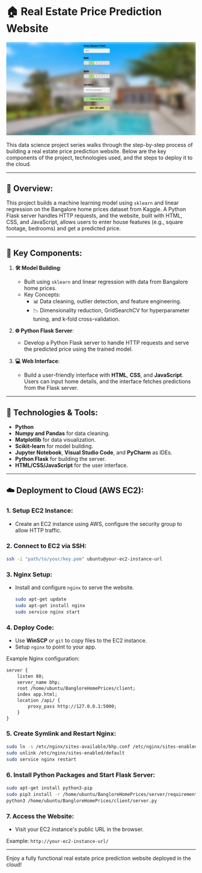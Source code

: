 # 🏠 Real Estate Price Prediction Website

![Project Screenshot](https://github.com/Ericazzzzzz/Real-Estate-Price-Prediction/blob/main/BHP_website.PNG)

This data science project series walks through the step-by-step process of building a real estate price prediction website. Below are the key components of the project, technologies used, and the steps to deploy it to the cloud.

---

## 🚀 Overview:
This project builds a machine learning model using `sklearn` and linear regression on the Bangalore home prices dataset from Kaggle. A Python Flask server handles HTTP requests, and the website, built with HTML, CSS, and JavaScript, allows users to enter house features (e.g., square footage, bedrooms) and get a predicted price.

---

## 🔑 Key Components:

1. **🛠️ Model Building**: 
   - Built using `sklearn` and linear regression with data from Bangalore home prices.
   - Key Concepts:
     - 📊 Data cleaning, outlier detection, and feature engineering.
     - 📉 Dimensionality reduction, GridSearchCV for hyperparameter tuning, and k-fold cross-validation.

2. **🌐 Python Flask Server**: 
   - Develop a Python Flask server to handle HTTP requests and serve the predicted price using the trained model.

3. **💻 Web Interface**: 
   - Build a user-friendly interface with **HTML**, **CSS**, and **JavaScript**. Users can input home details, and the interface fetches predictions from the Flask server.

---

## 🧰 Technologies & Tools:

- **Python**
- **Numpy and Pandas** for data cleaning.
- **Matplotlib** for data visualization.
- **Scikit-learn** for model building.
- **Jupyter Notebook**, **Visual Studio Code**, and **PyCharm** as IDEs.
- **Python Flask** for building the server.
- **HTML/CSS/JavaScript** for the user interface.

---

## ☁️ Deployment to Cloud (AWS EC2):

### 1. **Setup EC2 Instance**:
- Create an EC2 instance using AWS, configure the security group to allow HTTP traffic.

### 2. **Connect to EC2 via SSH**:
   ```bash
   ssh -i "path/to/your/key.pem" ubuntu@your-ec2-instance-url
   ```

### 3. **Nginx Setup**:
- Install and configure `nginx` to serve the website.
   ```bash
   sudo apt-get update
   sudo apt-get install nginx
   sudo service nginx start
   ```

### 4. **Deploy Code**:
- Use **WinSCP** or `git` to copy files to the EC2 instance.
- Setup `nginx` to point to your app.

Example Nginx configuration:
   ```nginx
   server {
       listen 80;
       server_name bhp;
       root /home/ubuntu/BangloreHomePrices/client;
       index app.html;
       location /api/ {
           proxy_pass http://127.0.0.1:5000;
       }
   }
   ```

### 5. **Create Symlink and Restart Nginx**:
   ```bash
   sudo ln -s /etc/nginx/sites-available/bhp.conf /etc/nginx/sites-enabled/
   sudo unlink /etc/nginx/sites-enabled/default
   sudo service nginx restart
   ```

### 6. **Install Python Packages and Start Flask Server**:
   ```bash
   sudo apt-get install python3-pip
   sudo pip3 install -r /home/ubuntu/BangloreHomePrices/server/requirements.txt
   python3 /home/ubuntu/BangloreHomePrices/client/server.py
   ```

### 7. **Access the Website**:
   - Visit your EC2 instance's public URL in the browser.

   Example: `http://your-ec2-instance-url/`

---

Enjoy a fully functional real estate price prediction website deployed in the cloud!


